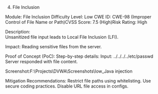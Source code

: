 4. File Inclusion

Module: File Inclusion 
Difficulty Level: Low
CWE ID: CWE-98 (Improper Control of File Name or Path)CVSS Score: 7.5 
(High)Risk Rating: High

Description:   
    Unsanitized file input leads to Local File Inclusion (LFI).

Impact:
    Reading sensitive files from the server.

Proof of Concept (PoC):
Step-by-step details:
    Input: ../../../../etc/passwd
    Server responded with file content.

Screenshot:F:\Projects\DVWA\Screenshots\low_Java injection

Mitigation Recommendations:
    Restrict file paths using whitelisting.
    Use secure coding practices.
    Disable URL file access in configs. 
    